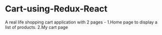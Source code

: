 # Cart-using-Redux-React
A real life shopping cart application with 2 pages - 1.Home page to display a list of products. 2.My cart page
